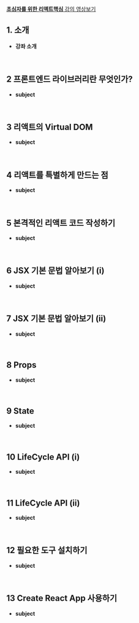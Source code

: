[__초심자를 위한 리액트핵심__ 강의 영상보기](https://www.youtube.com/watch?v=fT9iFFAt60E&list=PL9FpF_z-xR_E4rxYMMZx5cOpwaiwCzWUH&index=1)

## 1. 소개
- __강좌 소개__
<br>

## 2 프론트엔드 라이브러리란 무엇인가?
- __subject__
<br>


## 3 리액트의 Virtual DOM
- __subject__
<br>


## 4 리액트를 특별하게 만드는 점
- __subject__
<br>


## 5 본격적인 리액트 코드 작성하기
- __subject__
<br>


## 6 JSX 기본 문법 알아보기 (i)
- __subject__
<br>


## 7 JSX 기본 문법 알아보기 (ii)
- __subject__
<br>


## 8 Props
- __subject__
<br>


## 9 State
- __subject__
<br>


## 10 LifeCycle API (i)
- __subject__
<br>


## 11 LifeCycle API (ii)
- __subject__
<br>


## 12 필요한 도구 설치하기
- __subject__
<br>


## 13 Create React App 사용하기
- __subject__
<br>
